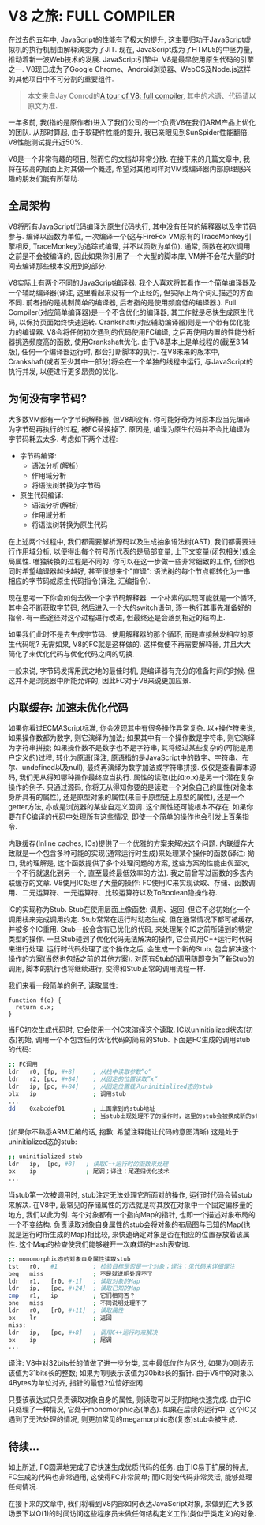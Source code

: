 # V8 之旅: FULL COMPILER

在过去的五年中, JavaScript的性能有了极大的提升, 这主要归功于JavaScript虚拟机的执行机制由解释演变为了JIT. 现在, JavaScript成为了HTML5的中坚力量, 推动着新一波Web技术的发展. JavaScript引擎中, V8是最早使用原生代码的引擎之一. V8现已成为了Google Chrome、Android浏览器、WebOS及Node.js这样的其他项目中不可分割的重要组件.

> 本文来自Jay Conrod的[A tour of V8: full compiler](http://www.jayconrod.com/posts/51/a-tour-of-v8-full-compiler), 其中的术语、代码请以原文为准.

一年多前, 我(指的是原作者)进入了我们公司的一个负责V8在我们ARM产品上优化的团队. 从那时算起, 由于软硬件性能的提升, 我已亲眼见到SunSpider性能翻倍, V8性能测试提升近50%.

V8是一个非常有趣的项目, 然而它的文档却非常分散. 在接下来的几篇文章中, 我将在较高的层面上对其做一个概述, 希望对其他同样对VM或编译器内部原理感兴趣的朋友们能有所帮助.

## 全局架构

V8将所有JavaScript代码编译为原生代码执行, 其中没有任何的解释器以及字节码参与. 编译以函数为单位, 一次编译一个(这与FireFox VM原有的TraceMonkey引擎相反, TraceMonkey为追踪式编译, 并不以函数为单位). 通常, 函数在初次调用之前是不会被编译的, 因此如果你引用了一个大型的脚本库, VM并不会花大量的时间去编译那些根本没用到的部分.

V8实际上有两个不同的JavaScript编译器. 我个人喜欢将其看作一个简单编译器及一个辅助编译器(译注, 这里看起来没有一个正经的, 但实际上两个词汇描述的方面不同. 前者指的是机制简单的编译器, 后者指的是使用频度低的编译器.). Full Compiler(对应简单编译器)是一个不含优化的编译器, 其工作就是尽快生成原生代码, 以保持页面始终快速运转. Crankshaft(对应辅助编译器)则是一个带有优化能力的编译器. V8会将任何初次遇到的代码使用FC编译, 之后再使用内置的性能分析器挑选频度高的函数, 使用Crankshaft优化. 由于V8基本上是单线程的(截至3.14版), 任何一个编译器运行时, 都会打断脚本的执行. 在V8未来的版本中, Crankshaft(或者至少其中一部分)将会在一个单独的线程中运行, 与JavaScript的执行并发, 以便进行更多昂贵的优化.

## 为何没有字节码?

大多数VM都有一个字节码解释器, 但V8却没有. 你可能好奇为何原本应当先编译为字节码再执行的过程, 被FC替换掉了. 原因是, 编译为原生代码并不会比编译为字节码耗去太多. 考虑如下两个过程:

* 字节码编译:
    + 语法分析(解析)
    + 作用域分析
    + 将语法树转换为字节码
* 原生代码编译:
    + 语法分析(解析)
    + 作用域分析
    + 将语法树转换为原生代码

在上述两个过程中, 我们都需要解析源码以及生成抽象语法树(AST), 我们都需要进行作用域分析, 以便得出每个符号所代表的是局部变量, 上下文变量(闭包相关)或全局属性. 唯独转换的过程是不同的. 你可以在这一步做一些非常细致的工作, 但你也同时希望编译器越快越好, 甚至很想来个"直译": 语法树的每个节点都转化为一串相应的字节码或原生代码指令(译注, 汇编指令).

现在思考一下你会如何去做一个字节码解释器. 一个朴素的实现可能就是一个循环, 其中会不断获取字节码, 然后进入一个大的switch语句, 逐一执行其事先准备好的指令. 有一些途径对这个过程进行改进, 但最终还是会落到相近的结构上.

如果我们此时不是去生成字节码、使用解释器的那个循环, 而是直接触发相应的原生代码呢? 无需如果, V8的FC就是这样做的. 这样做便不再需要解释器, 并且大大简化了未优化代码与优化代码之间的切换.

一般来说, 字节码发挥用武之地的最佳时机, 是编译器有充分的准备时间的时候. 但这并不是浏览器中所能允许的, 因此FC对于V8来说更加应景.

## 内联缓存: 加速未优化代码

如果你看过ECMAScript标准, 你会发现其中有很多操作异常复杂. 以+操作符来说, 如果操作数都为数字, 则它演绎为加法; 如果其中有一个操作数是字符串, 则它演绎为字符串拼接; 如果操作数不是数字也不是字符串, 其将经过某些复杂的(可能是用户定义的)过程, 转化为原语(译注, 原语指的是JavaScript中的数字、字符串、布尔、undefined以及null), 最终再演绎为数字加法或字符串拼接. 仅仅是查看脚本源码, 我们无从得知哪种操作最终应当执行. 属性的读取(比如:o.x)是另一个潜在复杂操作的例子. 只通过源码, 你将无从得知你要的是读取一个对象自己的属性(对象本身所具有的属性), 还是原型对象的属性(来自于原型链上原型的属性), 还是一个getter方法, 亦或是浏览器的某些自定义回调. 这个属性还可能根本不存在. 如果你要在FC编译的代码中处理所有这些情况, 即使一个简单的操作也会引发上百条指令.

内联缓存(Inline caches, ICs)提供了一个优雅的方案来解决这个问题. 内联缓存大致就是一个包含多种可能的实现(通常运行时生成)来处理某个操作的函数(译注: 拗口, 我的理解是, 这个函数提供了多个处理问题的方案, 这些方案的性能由优至次, 一个不行就退化到另一个, 直至最终最低效率的方法). 我之前曾写过函数的多态内联缓存的文章. V8使用IC处理了大量的操作: FC使用IC来实现读取、存储、函数调用、二元运算符、一元运算符、比较运算符以及ToBoolean隐操作符.

IC的实现称为Stub. Stub在使用层面上像函数: 调用、返回. 但它不必初始化一个调用栈来完成调用约定. Stub常常在运行时动态生成, 但在通常情况下都可被缓存, 并被多个IC重用. Stub一般会含有已优化的代码, 来处理某个IC之前所碰到的特定类型的操作. 一旦Stub碰到了优化代码无法解决的操作, 它会调用C++运行时代码来进行处理. 运行时代码处理了这个操作之后, 会生成一个新的Stub, 包含解决这个操作的方案(当然也包括之前的其他方案). 对原有Stub的调用随即变为了新Stub的调用, 脚本的执行也将继续进行, 变得和Stub正常的调用流程一样.

我们来看一段简单的例子, 读取属性:

    function f(o) {
      return o.x;
    }

当FC初次生成代码时, 它会使用一个IC来演绎这个读取. IC以uninitialized状态(初态)初始, 调用一个不包含任何优化代码的简易的Stub. 下面是FC生成的调用stub的代码:

```bash
;; FC调用
ldr   r0, [fp, #+8]     ; 从栈中读取参数”o“
ldr   r2, [pc, #+84]    ; 从固定的位置读取”x“
ldr   ip, [pc, #+84]    ; 从固定位置载入uninitialized态的stub
blx   ip                ; 调用stub
...
dd    0xabcdef01        ; 上面拿到的stub地址
                        ; 当stub出现处理不了的操作时，这里的stub会被换成新的stub
```

(如果你不熟悉ARM汇编的话, 抱歉. 希望注释能让代码的意图清晰)
这是处于uninitialized态的stub:

```bash
;; uninitialized stub
ldr   ip,  [pc, #8]   ; 读取C++运行时的函数来处理
bx    ip              ; 尾调；译注：尾递归优化技术
...
```

当stub第一次被调用时, stub注定无法处理它所面对的操作, 运行时代码会替stub来解决. 在V8中, 最常见的存储属性的方法就是将其放在对象中一个固定偏移量的地方, 我们以此为例. 每个对象都有一个指向Map的指针, 也即一个描述对象布局的一个不变结构. 负责读取对象自身属性的stub会将对象的布局图与已知的Map(也就是运行时所生成的Map)相比较, 来快速确定对象是否在相应的位置存放着该属性. 这个Map的检查使我们能够避开一次麻烦的Hash表查询.

```bash
;; monomorphic态的对象自身属性读取stub
tst   r0,   #1          ; 检验目标是否是一个对象；译注：见代码末详细译注
beq   miss              ; 不是就说明处理不了
ldr   r1,   [r0, #-1]   ; 读取对象的Map
ldr   ip,   [pc, #+24]  ; 读取已知的Map
cmp   r1,   ip          ; 它们相同否？
bne   miss              ; 不同说明处理不了
ldr   r0,   [r0, #+11]  ; 读取属性
bx    lr                ; 返回
miss:
ldr   ip,   [pc, #+8]   ; 调用C++运行时来解决
bx    ip                ; 尾调
...
```

译注: V8中对32bits长的值做了进一步分类, 其中最低位作为区分, 如果为0则表示该值为31bits长的整数; 如果为1则表示该值为30bits长的指针. 由于V8中的对象以4Bytes为单位对齐, 指针的最低2位恰好空闲.

只要该表达式只负责读取对象自身的属性, 则读取可以无附加地快速完成. 由于IC只处理了一种情况, 它处于monomorphic态(单态). 如果在后续的运行中, 这个IC又遇到了无法处理的情况, 则更加常见的megamorphic态(复态)stub会被生成.

## 待续…

如上所述, FC圆满地完成了它快速生成优质代码的任务. 由于IC易于扩展的特点, FC生成的代码也非常通用, 这使得FC非常简单; 而IC则使代码非常灵活, 能够处理任何情况.

在接下来的文章中, 我们将看到V8内部如何表达JavaScript对象, 来做到在大多数场景下以O(1)的时间访问这些程序员未做任何结构定义工作(类似于类定义)的对象.
